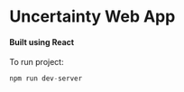 # Uncertainty Web App

#### Built using React

To run project:

```javascript
npm run dev-server
```
